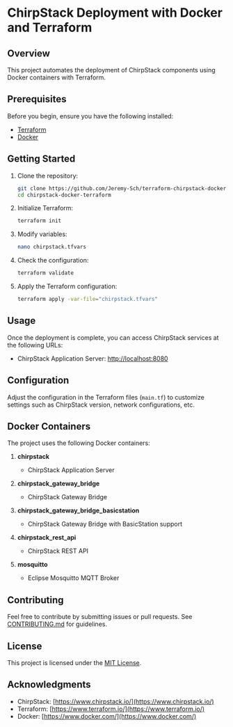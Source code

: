 # ChirpStack Deployment with Docker and Terraform

## Overview

This project automates the deployment of ChirpStack components using Docker containers with Terraform.

## Prerequisites

Before you begin, ensure you have the following installed:

- [Terraform](https://www.terraform.io/)
- [Docker](https://www.docker.com/)

## Getting Started

1. Clone the repository:

    ```bash
    git clone https://github.com/Jeremy-Sch/terraform-chirpstack-docker.git
    cd chirpstack-docker-terraform
    ```

2. Initialize Terraform:

    ```bash
    terraform init
    ```

3. Modify variables:

    ```bash
    nano chirpstack.tfvars
    ```

4. Check the configuration:

    ```bash
    terraform validate
    ```

5. Apply the Terraform configuration:

    ```bash
    terraform apply -var-file="chirpstack.tfvars"
    ```

## Usage

Once the deployment is complete, you can access ChirpStack services at the following URLs:

- ChirpStack Application Server: [http://localhost:8080](http://localhost:8080)

## Configuration

Adjust the configuration in the Terraform files (`main.tf`) to customize settings such as ChirpStack version, network configurations, etc.

## Docker Containers

The project uses the following Docker containers:

1. **chirpstack**
   - ChirpStack Application Server

2. **chirpstack_gateway_bridge**
   - ChirpStack Gateway Bridge

3. **chirpstack_gateway_bridge_basicstation**
   - ChirpStack Gateway Bridge with BasicStation support

4. **chirpstack_rest_api**
   - ChirpStack REST API

6. **mosquitto**
   - Eclipse Mosquitto MQTT Broker

## Contributing

Feel free to contribute by submitting issues or pull requests. See [CONTRIBUTING.md](CONTRIBUTING.md) for guidelines.

## License

This project is licensed under the [MIT License](LICENSE).

## Acknowledgments

- ChirpStack: [https://www.chirpstack.io/](https://www.chirpstack.io/)
- Terraform: [https://www.terraform.io/](https://www.terraform.io/)
- Docker: [https://www.docker.com/](https://www.docker.com/)
